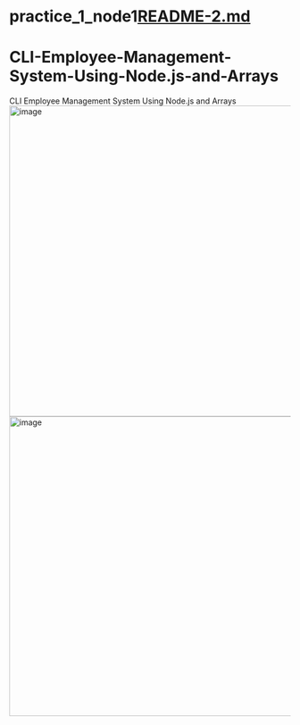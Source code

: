 # practice_1_node1[README-2.md](https://github.com/user-attachments/files/22511255/README-2.md)
# CLI-Employee-Management-System-Using-Node.js-and-Arrays
CLI Employee Management System Using Node.js and Arrays
<img width="519" height="557" alt="image" src="https://github.com/user-attachments/assets/b514abe8-baf4-4a52-8629-c5a539dc696b" />
<img width="783" height="537" alt="image" src="https://github.com/user-attachments/assets/7d5f8ef6-81ff-4163-95ad-01c9832e033c" />
